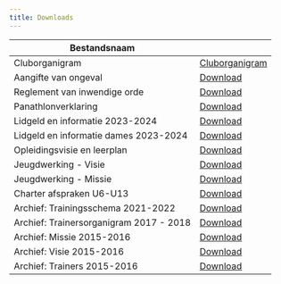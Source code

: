 ```yaml
---
title: Downloads
---
```


<table width="100%" cellspacing="0" cellpadding="0">
  <thead>
    <tr>
      <th>Bestandsnaam</th>
      <th>&nbsp;</th>
    </tr>
  </thead>
  <tbody>
    <tr>
      <td>Cluborganigram</td>
      <td><a target="_blank" title="Download Cluborganigram" href="https://res.cloudinary.com/kkontichfc/raw/upload/v1613315117/downloads/cluborganigram_iddrb0.xlsx">Cluborganigram</a></td>
    </tr>
    <tr>
      <td>Aangifte van ongeval</td>
      <td><a target="_blank" title="Download Aangifte van ongeval" href="https://res.cloudinary.com/kkontichfc/raw/upload/v1664623527/downloads/ongevallen-2022/Aangifte_ongeval_liky3w.docx">Download</a></td>
    </tr>
    <tr>
      <td>Reglement van inwendige orde</td>
      <td><a target="_blank" title="Download Reglement" href="https://res.cloudinary.com/kkontichfc/image/upload/v1693595555/downloads/K._Kontich_F.C._Reglement_van_Inwendige_Orde___2023_mqbgvy.pdf">Download</a></td>
    </tr>
    <tr>
      <td>Panathlonverklaring</td>
      <td><a target="_blank" title="Download Panathlonverklaring" href="https://res.cloudinary.com/kkontichfc/image/upload/v1561490096/downloads/panathlon_trybsl.pdf">Download</a></td>
    </tr>
    <tr>
      <td>Lidgeld en informatie 2023-2024</td>
      <td><a target="_blank" title="Download Lidgeld en informatie 2023-2024" href="https://res.cloudinary.com/kkontichfc/image/upload/v1693595555/downloads/K_Kontich_FC_brief_lidgelden_2023-2024_of2wmc.pdf">Download</a></td>
    </tr>
    <tr>
      <td>Lidgeld en informatie dames 2023-2024</td>
      <td><a target="_blank" title="Download Lidgeld en informatie dames 2023-2024" href="https://res.cloudinary.com/kkontichfc/image/upload/v1693595555/downloads/Dames___lidgeld_en_informatie_2023-2024_ig6s2j.pdf">Download</a></td>
    </tr>
    <tr>
      <td>Opleidingsvisie en leerplan</td>
      <td><a target="_blank" title="Download Opleidingsvisie en leerplan" href="https://res.cloudinary.com/kkontichfc/image/upload/v1561490102/downloads/opleidingsvisievfv_tziyzh.pdf">Download</a></td>
    </tr>
    <tr>
      <td>Jeugdwerking - Visie</td>
      <td><a target="_blank" title="Download Jeugdwerking - Visie" href="https://res.cloudinary.com/kkontichfc/image/upload/v1561490096/downloads/jeugdwerking-visie_r1xruj.pdf">Download</a></td>
    </tr>
    <tr>
      <td>Jeugdwerking - Missie</td>
      <td><a target="_blank" title="Download Jeugdwerking - Missie" href="https://res.cloudinary.com/kkontichfc/image/upload/v1561490096/downloads/jeugdwerking-missie_ul0uhk.pdf">Download</a></td>
    </tr>
    <tr>
      <td>Charter afspraken U6-U13</td>
      <td><a target="_blank" title="Download Charter afspraken U6-U13" href="https://res.cloudinary.com/kkontichfc/image/upload/v1563028599/downloads/charter-u6-u13_clzhzj.pdf">Download</a></td>
    </tr>
    <tr>
      <td>Archief: Trainingsschema 2021-2022</td>
      <td><a target="_blank" title="Trainingsschema 2021-2022" href="https://res.cloudinary.com/kkontichfc/image/upload/v1629136497/downloads/Trainingsschema-2021-2022_dobuzl.pdf">Download</a></td>
    </tr>
    <tr>
      <td>Archief: Trainersorganigram 2017 - 2018</td>
      <td><a target="_blank" title="Download Archief: Trainersorganigram 2017 - 2018" href="https://res.cloudinary.com/kkontichfc/image/upload/v1563028658/downloads/trainers-afgevaardigden-2017-2018_knsbtl.pdf">Download</a></td>
    </tr>
    <tr>
      <td>Archief: Missie 2015-2016</td>
      <td><a target="_blank" title="Download Archief: Missie 2015-2016" href="https://res.cloudinary.com/kkontichfc/image/upload/v1561490096/downloads/archief-missie-2015-2016_wpaprx.pdf">Download</a></td>
    </tr>
    <tr>
      <td>Archief: Visie 2015-2016</td>
      <td><a target="_blank" title="Download Archief: Visie 2015-2016" href="https://res.cloudinary.com/kkontichfc/image/upload/v1561490101/downloads/visie-2015-2016_ohvwcu.pdf">Download</a></td>
    </tr>
    <tr>
      <td>Archief: Trainers 2015-2016</td>
      <td><a target="_blank" title="Download Archief: Trainers 2015-2016" href="https://res.cloudinary.com/kkontichfc/image/upload/v1563028717/downloads/archief-trainers-2015-2016_gff1yt.pdf">Download</a></td>
    </tr>
  </tbody>
</table>
